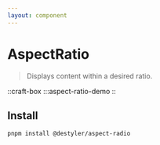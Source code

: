 ```yaml
---
layout: component
---
```


# AspectRatio

> Displays content within a desired ratio.

::craft-box
:::aspect-ratio-demo
::

## Install

```bash
pnpm install @destyler/aspect-radio
```
